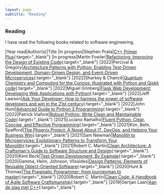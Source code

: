 ```yaml
---
layout: page
subtitle: "Reading"
---
```


### Reading

I have read the following books related to software engineering.

|Year read|Author(s)|Title
|In progress|Stephen Prata|[C++ Primer Plus](http://www.worldcat.org/oclc/867138379){:target="_blank"}
|In progress|Martin Fowler|[Refactoring: Improving the Design of Existing Code](https://worldcat.org/en/title/1134628112){:target="_blank"}
|2022|Percival & Gregory|[Architecture Patterns with Python: Enabling Test-Driven Development, Domain-Driven Design, and Event-Driven Microservices](http://www.worldcat.org/oclc/1114562500){:target="_blank"}
|2022|Sharkey & Chancé|[Quantum Chemistry and Computing for the Curious: Illustrated with Python and Qiskit code](https://worldcat.org/title/1319198736){:target="_blank"}
|2022|Miguel Grinberg|[Flask Web Development: Developing Web Applications with Python](http://www.worldcat.org/oclc/1031662165){:target="_blank"}
|2022|Jeff Lawson|[Ask Your Developer: How to harness the power of software developers and win in the 21st century](http://www.worldcat.org/oclc/1182019750){:target="_blank"}
|2022|John Hunt|[Advanced Guide to Python 3 Programming](http://www.worldcat.org/oclc/1105351033){:target="_blank"}
|2022|Patrick Viafore|[Robust Python: Write Clean and Maintainable Code](http://www.worldcat.org/oclc/1268175012){:target="_blank"}
|2021|Luciano Ramalho|[Fluent Python: Clear, Concise, and Effective Programming](http://www.worldcat.org/oclc/1113279631){:target="_blank"}
|2021|Kim, Behr, Spafford|[The Phoenix Project: A Novel About IT, DevOps, and Helping Your Business Win](http://www.worldcat.org/oclc/1043022026){:target="_blank"}
|2021|Sam Newman|[Monolith to Microservices: Evolutionary Patterns to Transform Your Monolith](http://www.worldcat.org/oclc/1225960676){:target="_blank"}
|2021|Robert C. Martin|[Clean Architecture: A Craftsman's Guide to Software Structure and Design](http://www.worldcat.org/oclc/1012608195){:target="_blank"}
|2020|Kent Beck|[Test-Driven Development: By Example](http://www.worldcat.org/oclc/1041262122){:target="_blank"}
|2020|Gamma, Helm, Johnson, Vlissides|[Design Patterns: Elements of Reusable Object-Oriented Software](http://www.worldcat.org/oclc/961356420){:target="_blank"}
|2020|Hunt & Thomas|[The Pragmatic Programmer: from journeyman to master](http://www.worldcat.org/oclc/918899734){:target="_blank"}
|2020|Robert C. Martin|[Clean Code: A Handbook of Agile Software Craftsmanship](http://www.worldcat.org/oclc/968264214){:target="_blank"}
|2019|Gertjan Laan|[Aan de slag met C++](http://www.worldcat.org/oclc/992966118){:target="_blank"}

<!--|In progress|Goodfellow, Bengio, Courville|[Deep Learning](http://www.worldcat.org/oclc/1039124561){:target="_blank"}
|In progress|Kief Morris|[Infrastructure as Code: Dynamic Systems for the Cloud Age](http://www.worldcat.org/oclc/1238064565){:target="_blank"}-->